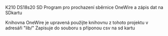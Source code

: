 K210 DS18s20 SD Program pro prochazení sběrnice OneWire a zápis dat na SDkartu

Knihovna OneWire je upravená použijte knihovnu z tohoto projektu v adresáři "lib/" 
Zapisuje do souboru s příponou csv na sd kartu
